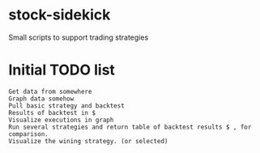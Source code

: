 # stock-sidekick
Small scripts to support trading strategies

# Initial TODO list

    Get data from somewhere
    Graph data somehow
    Pull basic strategy and backtest
    Results of backtest in $
    Visualize executions in graph
    Run several strategies and return table of backtest results $ , for comparison. 
    Visualize the wining strategy. (or selected)

    
